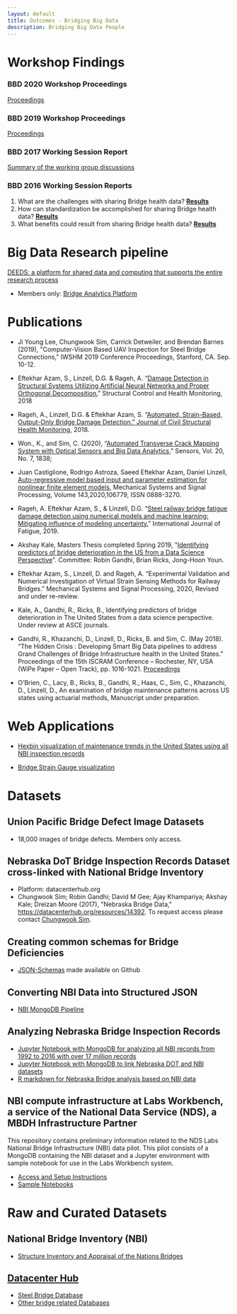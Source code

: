 ```yaml
---
layout: default
title: Outcomes - Bridging Big Data
description: Bridging Big Data People
---
```


# Workshop Findings

### BBD 2020 Workshop Proceedings
[Proceedings](https://bridgingbigdata.github.io/pages/bbd2020agenda.html)

### BBD 2019 Workshop Proceedings
[Proceedings](https://bridgingbigdata.github.io/pages/bbd2019agenda.html)

### BBD 2017 Working Session Report
[Summary of the working group discussions](https://bridgingbigdata.github.io/assets/attachments/Facilitated-Sessions-BBD-2017.pdf)

### BBD 2016 Working Session Reports
1. What are the challenges with sharing Bridge health data? **[Results](https://bridgingbigdata.github.io/pages/Challenges%20with%20Sharing.pdf)**    
2. How can standardization be accomplished for sharing Bridge health data?  **[Results](https://bridgingbigdata.github.io/pages/Standardization%20of%20Bridge%20Datasets.pdf)**   
3. What benefits could result from sharing Bridge health data?   **[Results](https://bridgingbigdata.github.io/pages/Benefits%20of%20Sharing.pdf)**   


# Big Data Research pipeline

[DEEDS: a platform for shared data and computing that supports the entire research process](https://datacenterhub.org)
- Members only: [Bridge Analytics Platform](https://datacenterhub.org/deedsdv/main/view/131/experiments_dv)


# Publications

- Ji Young Lee, Chungwook Sim, Carrick Detweiler, and Brendan Barnes (2019), "Computer-Vision Based UAV Inspection for Steel Bridge Connections," IWSHM 2019 Conference Proceedings, Stanford, CA. Sep. 10-12.

- Eftekhar Azam, S., Linzell, D.G. & Rageh, A. “[Damage Detection in Structural Systems Utilizing Artificial Neural Networks and Proper Orthogonal Decomposition.](https://onlinelibrary.wiley.com/doi/abs/10.1002/stc.2288)” Structural Control and Health Monitoring, 2018

- Rageh, A., Linzell, D.G. & Eftekhar Azam, S. “[Automated, Strain-Based, Output-Only Bridge Damage Detection.” Journal of Civil Structural Health Monitoring](https://link.springer.com/article/10.1007/s13349-018-0311-6), 2018.

- Won., K., and Sim, C. (2020), “[Automated Transverse Crack Mapping System with Optical Sensors and Big Data Analytics](https://www.mdpi.com/1424-8220/20/7/1838),” Sensors, Vol. 20, No. 7,
1838;

- Juan Castiglione, Rodrigo Astroza, Saeed Eftekhar Azam, Daniel Linzell, [Auto-regressive model based input and parameter estimation for nonlinear finite element models](https://www.sciencedirect.com/science/article/abs/pii/S0888327020301655), Mechanical Systems and Signal Processing, Volume 143,2020,106779, ISSN 0888-3270.

- Rageh, A. Eftekhar Azam, S., & Linzell, D.G. “[Steel railway bridge fatigue damage detection using numerical models and machine learning: Mitigating influence of modeling uncertainty.](https://www.sciencedirect.com/science/article/pii/S0142112319305626?via%3Dihub)” International Journal of Fatigue, 2019.

- Akshay Kale, Masters Thesis completed Spring 2019, "[Identifying predictors of bridge deterioration in the US from a Data Science Perspective](https://search.proquest.com/openview/432a91ba6e3cdd477643204df3dda824/1?pq-origsite=gscholar&cbl=18750&diss=y)". Committee: Robin Gandhi, Brian Ricks, Jong-Hoon Youn.

- Eftekhar Azam, S., Linzell, D. and Rageh, A. “Experimental Validation and Numerical Investigation of Virtual Strain Sensing Methods for Railway Bridges.” Mechanical Systems and Signal Processing, 2020, Revised and under re-review.

- Kale, A., Gandhi, R., Ricks, B., Identifying predictors of bridge deterioration in The United States from a data science perspective. Under review at ASCE journals.

- Gandhi, R., Khazanchi, D., Linzell, D., Ricks, B. and Sim, C. (May 2018). “The Hidden Crisis : Developing Smart Big Data pipelines to address Grand Challenges of Bridge Infrastructure health in the United States.” Proceedings of the 15th ISCRAM Conference – Rochester, NY, USA (WiPe Paper – Open Track), pp. 1016-1021. [Proceedings](https://iscram2018.rit.edu/sites/rit.edu.iscram2018/files/docs/2018_ISCRAM_Conference_Proceedings.pdf)

- O’Brien, C., Lacy, B., Ricks, B., Gandhi, R., Haas, C., Sim, C., Khazanchi, D., Linzell, D., An examination of bridge maintenance patterns across US states using actuarial methods, Manuscript under preparation.

# Web Applications  

- [Hexbin visualization of maintenance trends in the United States using all NBI inspection records](https://ricksteam.github.io/stateVisualization/Grid.html)

- [Bridge Strain Gauge visualization](https://bit.ly/bridgestrain)


# Datasets

## Union Pacific Bridge Defect Image Datasets
- 18,000 images of bridge defects. Members only access.

## Nebraska DoT Bridge Inspection Records Dataset cross-linked with National Bridge Inventory
- Platform: datacenterhub.org
- Chungwook Sim; Robin Gandhi; David M Gee; Ajay Khampariya; Akshay Kale; Dreizan Moore (2017), "Nebraska Bridge Data," https://datacenterhub.org/resources/14392. To request access please contact [Chungwook Sim](http://engineering.unl.edu/civil/faculty/chungwook-sim/).

## Creating common schemas for Bridge Deficiencies
- [JSON-Schemas](https://github.com/BridgingBigData/bridgehealthschema) made available on Github

## Converting NBI Data into Structured JSON
- [NBI MongoDB Pipeline](https://github.com/kaleoyster/nbi-pipeline)

## Analyzing Nebraska Bridge Inspection Records
- [Jupyter Notebook with MongoDB for analyzing all NBI records from 1992 to 2016 with over 17 million records](https://github.com/BridgingBigData/notebooks/blob/master/NBI%20Exploratory%20Data%20Analysis.ipynb)
- [Jupyter Notebook with MongoDB to link Nebraska DOT and NBI datasets](https://robinagandhi.github.io/r/mongoNBI.html)
- [R markdown for Nebraska Bridge analysis based on NBI data](https://robinagandhi.github.io/r/NEBridges.html)

## NBI compute infrastructure at Labs Workbench, a service of the National Data Service (NDS), a MBDH Infrastructure Partner
This repository contains preliminary information related to the NDS Labs National Bridge Infrastructure (NBI) data pilot. This pilot consists of a MongoDB containing the NBI dataset and a Jupyter environment with sample notebook for use in the Labs Workbench system.
- [Access and Setup Instructions](https://github.com/craig-willis/nbi-pilot)
- [Sample Notebooks](https://github.com/BridgingBigData/notebooks)

# Raw and Curated Datasets

## National Bridge Inventory (NBI)
- [Structure Inventory and Appraisal of the Nations Bridges](http://www.fhwa.dot.gov/bridge/nbi.cfm)

## [Datacenter Hub](https://datacenterhub.org)
- [Steel Bridge Database](https://datacenterhub.org/resources/130)
- [Other bridge related Databases](https://datacenterhub.org/resources/browse?search=bridge)
